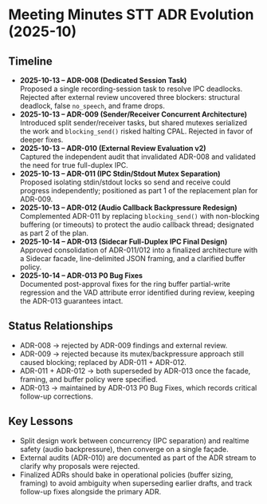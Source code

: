 # Meeting Minutes STT ADR Evolution (2025-10)

## Timeline
- **2025-10-13 – ADR-008 (Dedicated Session Task)**  
  Proposed a single recording-session task to resolve IPC deadlocks. Rejected after external review uncovered three blockers: structural deadlock, false `no_speech`, and frame drops.
- **2025-10-13 – ADR-009 (Sender/Receiver Concurrent Architecture)**  
  Introduced split sender/receiver tasks, but shared mutexes serialized the work and `blocking_send()` risked halting CPAL. Rejected in favor of deeper fixes.
- **2025-10-13 – ADR-010 (External Review Evaluation v2)**  
  Captured the independent audit that invalidated ADR-008 and validated the need for true full-duplex IPC.
- **2025-10-13 – ADR-011 (IPC Stdin/Stdout Mutex Separation)**  
  Proposed isolating stdin/stdout locks so send and receive could progress independently; positioned as part 1 of the replacement plan for ADR-009.
- **2025-10-13 – ADR-012 (Audio Callback Backpressure Redesign)**  
  Complemented ADR-011 by replacing `blocking_send()` with non-blocking buffering (or timeouts) to protect the audio callback thread; designated as part 2 of the plan.
- **2025-10-14 – ADR-013 (Sidecar Full-Duplex IPC Final Design)**  
  Approved consolidation of ADR-011/012 into a finalized architecture with a Sidecar facade, line-delimited JSON framing, and a clarified buffer policy.
- **2025-10-14 – ADR-013 P0 Bug Fixes**  
  Documented post-approval fixes for the ring buffer partial-write regression and the VAD attribute error identified during review, keeping the ADR-013 guarantees intact.

## Status Relationships
- ADR-008 → rejected by ADR-009 findings and external review.
- ADR-009 → rejected because its mutex/backpressure approach still caused blocking; replaced by ADR-011 + ADR-012.
- ADR-011 + ADR-012 → both superseded by ADR-013 once the facade, framing, and buffer policy were specified.
- ADR-013 → maintained by ADR-013 P0 Bug Fixes, which records critical follow-up corrections.

## Key Lessons
- Split design work between concurrency (IPC separation) and realtime safety (audio backpressure), then converge on a single façade.
- External audits (ADR-010) are documented as part of the ADR stream to clarify why proposals were rejected.
- Finalized ADRs should bake in operational policies (buffer sizing, framing) to avoid ambiguity when superseding earlier drafts, and track follow-up fixes alongside the primary ADR.
